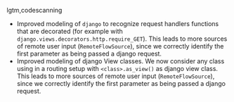 lgtm,codescanning
* Improved modeling of `django` to recognize request handlers functions that are decorated (for example with `django.views.decorators.http.require_GET`). This leads to more sources of remote user input (`RemoteFlowSource`), since we correctly identify the first parameter as being passed a django request.
* Improved modeling of django View classes. We now consider any class using in a routing setup with `<class>.as_view()` as django view class. This leads to more sources of remote user input (`RemoteFlowSource`), since we correctly identify the first parameter as being passed a django request.
